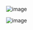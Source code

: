 
![image](https://github.com/kaliraotaran/assetmanager/assets/81376236/92a2388c-fbc7-4a66-852e-39d2d5c9bd4a)


![image](https://github.com/kaliraotaran/assetmanager/assets/81376236/5fa8e7a3-13a9-4a7e-bae8-31d5143e4aed)

